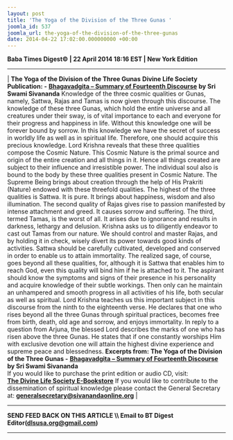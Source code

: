 ```yaml
---
layout: post
title: 'The Yoga of the Division of the Three Gunas '
joomla_id: 537
joomla_url: the-yoga-of-the-division-of-the-three-gunas
date: 2014-04-22 17:02:00.000000000 +00:00
---
```

**Baba Times Digest© | 22 April 2014 18:16 EST | New York Edition**
* * *
|
**The Yoga of the Division of the Three Gunas**
**Divine Life Society Publication: -** [**Bhagavadgita – Summary of Fourteenth Discourse**](http://www.dlshq.org/download/bgita.htm#_VPID_23) **by Sri Swami Sivananda**
Knowledge of the three cosmic qualities or Gunas, namely, Sattwa, Rajas and Tamas is now given through this discourse. The knowledge of these three Gunas, which hold the entire universe and all creatures under their sway, is of vital importance to each and everyone for their progress and happiness in life. Without this knowledge one will be forever bound by sorrow. In this knowledge we have the secret of success in worldly life as well as in spiritual life. Therefore, one should acquire this precious knowledge.
Lord Krishna reveals that these three qualities compose the Cosmic Nature. This Cosmic Nature is the primal source and origin of the entire creation and all things in it. Hence all things created are subject to their influence and irresistible power. The individual soul also is bound to the body by these three qualities present in Cosmic Nature. The Supreme Being brings about creation through the help of His Prakriti (Nature) endowed with these threefold qualities.
The highest of the three qualities is Sattwa. It is pure. It brings about happiness, wisdom and also illumination. The second quality of Rajas gives rise to passion manifested by intense attachment and greed. It causes sorrow and suffering. The third, termed Tamas, is the worst of all. It arises due to ignorance and results in darkness, lethargy and delusion.
Krishna asks us to diligently endeavor to cast out Tamas from our nature. We should control and master Rajas, and by holding it in check, wisely divert its power towards good kinds of activities. Sattwa should be carefully cultivated, developed and conserved in order to enable us to attain immortality. The realized sage, of course, goes beyond all these qualities, for, although it is Sattwa that enables him to reach God, even this quality will bind him if he is attached to it.
The aspirant should know the symptoms and signs of their presence in his personality and acquire knowledge of their subtle workings. Then only can he maintain an unhampered and smooth progress in all activities of his life, both secular as well as spiritual. Lord Krishna teaches us this important subject in this discourse from the ninth to the eighteenth verse. He declares that one who rises beyond all the three Gunas through spiritual practices, becomes free from birth, death, old age and sorrow, and enjoys immortality.
In reply to a question from Arjuna, the blessed Lord describes the marks of one who has risen above the three Gunas. He states that if one constantly worships Him with exclusive devotion one will attain the highest divine experience and supreme peace and blessedness.
**Excerpts from:**
**The Yoga of the Division of the Three Gunas -** [**Bhagavadgita – Summary of Fourteenth Discourse**](http://www.dlshq.org/download/bgita.htm#_VPID_23) **by Sri Swami Sivananda**  
If you would like to purchase the print edition or audio CD, visit:   
 [**The Divine Life Society E-Bookstore**](http://www.dlshq.org/cgi-bin/store/commerce.cgi?category=krishnananda&cart_id=1394930528.401)
If you would like to contribute to the dissemination of spiritual knowledge please contact the General Secretary at:
**[generalsecretary@sivanandaonline.org](mailto:generalsecretary@sivanandaonline.org)**
 |
* * *
**SEND FEED BACK ON THIS ARTICLE \\\ Email to BT Digest Editor[](mailto:dlsusa.org@gmail.com?subject=DLS%20Posts)(dlsusa.org@gmail.com)**
* * *
  
